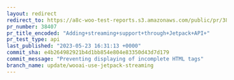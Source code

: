 ```yaml
---
layout: redirect
redirect_to: https://a8c-woo-test-reports.s3.amazonaws.com/public/pr/38407/api/index.html
pr_number: 38407
pr_title_encoded: "Adding+streaming+support+through+Jetpack+API+"
pr_test_type: api
last_published: "2023-05-23 16:31:13 +0000"
commit_sha: e4b264982921b4d1bb854e804e83350d43d7d179
commit_message: "Preventing displaying of incomplete HTML tags"
branch_name: update/wooai-use-jetpack-streaming
---
```

